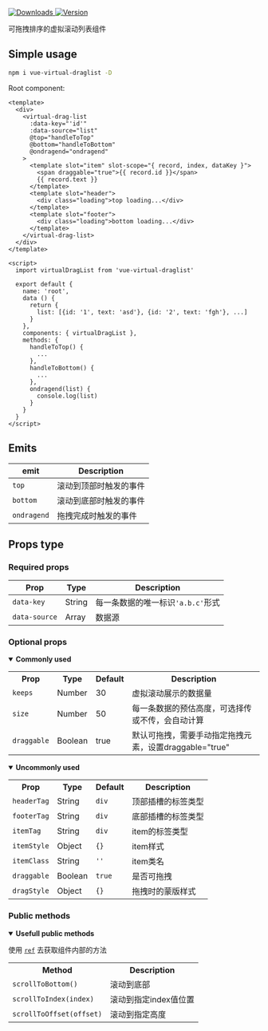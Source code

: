 <p>
  <a href="https://npm-stat.com/charts.html?package=vue-virtual-draglist">
    <img alt="Downloads" src="https://img.shields.io/npm/dm/vue-virtual-draglist.svg">
  </a>
  <a href="https://www.npmjs.com/package/vue-virtual-draglist">
    <img alt="Version" src="https://img.shields.io/npm/v/vue-virtual-draglist.svg"/>
  </a>
</p>

可拖拽排序的虚拟滚动列表组件 



## Simple usage

```bash
npm i vue-virtual-draglist -D
```

Root component:
```vue
<template>
  <div>
    <virtual-drag-list
      :data-key="'id'"
      :data-source="list"
      @top="handleToTop"
      @bottom="handleToBottom"
      @ondragend="ondragend"
    >
      <template slot="item" slot-scope="{ record, index, dataKey }">
        <span draggable="true">{{ record.id }}</span>
        {{ record.text }}
      </template>
      <template slot="header">
        <div class="loading">top loading...</div>
      </template>
      <template slot="footer">
        <div class="loading">bottom loading...</div>
      </template>
    </virtual-drag-list>
  </div>
</template>

<script>
  import virtualDragList from 'vue-virtual-draglist'

  export default {
    name: 'root',
    data () {
      return {
        list: [{id: '1', text: 'asd'}, {id: '2', text: 'fgh'}, ...]
      }
    },
    components: { virtualDragList },
    methods: {
      handleToTop() {
        ...
      },
      handleToBottom() {
        ...
      },
      ondragend(list) {
        console.log(list)
      }
    }
  }
</script>
```
## Emits

| **emit** | **Description** |
|-------------|--------------|
| `top`       | 滚动到顶部时触发的事件 |
| `bottom`    | 滚动到底部时触发的事件 |
| `ondragend` | 拖拽完成时触发的事件 |

## Props type

### Required props

| **Prop** | **Type**  | **Description** |
|------------------|-------------|------------------|
| `data-key`       | String      | 每一条数据的唯一标识`'a.b.c'`形式 |
| `data-source`    | Array       | 数据源 |

### Optional props

<details open>
  <summary><strong>Commonly used</strong></summary>
  <p></p>
  <table>
    <tr>
      <th>Prop</th>
      <th>Type</th>
      <th>Default</th>
      <th>Description</th>
    </tr>
    <tr>
      <td><code>keeps</code></td>
      <td>Number</td>
      <td>30</td>
      <td>虚拟滚动展示的数据量</td>
    </tr>
    <tr>
      <td><code>size</code></td>
      <td>Number</td>
      <td>50</td>
      <td>每一条数据的预估高度，可选择传或不传，会自动计算</td>
    </tr>
    <tr>
      <td><code>draggable</code></td>
      <td>Boolean</td>
      <td>true</td>
      <td>默认可拖拽，需要手动指定拖拽元素，设置draggable="true"</td>
    </tr>
  </table>
</details>

<details open>
  <summary><strong>Uncommonly used</strong></summary>
  <p></p>
  <table>
    <tr>
      <th>Prop</th>
      <th>Type</th>
      <th>Default</th>
      <th>Description</th>
    </tr>
    <tr>
      <td><code>headerTag</code></td>
      <td>String</td>
      <td><code>div</code></td>
      <td>顶部插槽的标签类型</td>
    </tr>
    <tr>
      <td><code>footerTag</code></td>
      <td>String</td>
      <td><code>div</code></td>
      <td>底部插槽的标签类型</td>
    </tr>
    <tr>
      <td><code>itemTag</code></td>
      <td>String</td>
      <td><code>div</code></td>
      <td>item的标签类型</td>
    </tr>
    <tr>
      <td><code>itemStyle</code></td>
      <td>Object</td>
      <td><code>{}</code></td>
      <td>item样式</td>
    </tr>
    <tr>
      <td><code>itemClass</code></td>
      <td>String</td>
      <td><code>''</code></td>
      <td>item类名</td>
    </tr>
    <tr>
      <td><code>draggable</code></td>
      <td>Boolean</td>
      <td><code>true</code></td>
      <td>是否可拖拽</td>
    </tr>
    <tr>
      <td><code>dragStyle</code></td>
      <td>Object</td>
      <td><code>{}</code></td>
      <td>拖拽时的蒙版样式</td>
    </tr>
  </table>
</details>

### Public methods

<details open>
  <summary><strong>Usefull public methods</strong></summary>
  <p></p>
  <p>使用 <code><a href="https://vuejs.org/v2/guide/components-edge-cases.html#Accessing-Child-Component-Instances-amp-Child-Elements">ref</a></code> 去获取组件内部的方法</p>
  <table>
    <tr>
      <th>Method</th>
      <th>Description</th>
    </tr>
    <tr>
      <td><code>scrollToBottom()</code></td>
      <td>滚动到底部</td>
    </tr>
    <tr>
      <td><code>scrollToIndex(index)</code></td>
      <td>滚动到指定index值位置</td>
    </tr>
    <tr>
      <td><code>scrollToOffset(offset)</code></td>
      <td>滚动到指定高度</td>
    </tr>
  </table>
</details>
